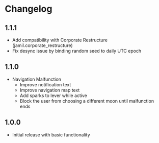 
# Changelog #

## 1.1.1 ##

- Add compatibility with Corporate Restructure (jamil.corporate_restructure)
- Fix desync issue by binding random seed to daily UTC epoch

## 1.1.0 ##

- Navigation Malfunction
    + Improve notification text
    + Improve navigation map text
    + Add sparks to lever while active
    + Block the user from choosing a different moon until malfunction ends

## 1.0.0 ##

- Initial release with basic functionality